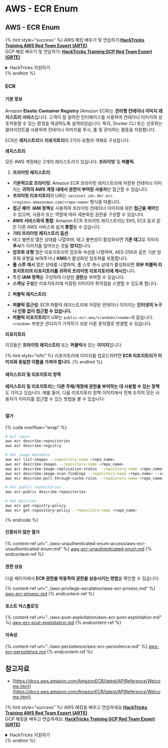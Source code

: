 # AWS - ECR Enum

## AWS - ECR Enum

{% hint style="success" %}
AWS 해킹 배우기 및 연습하기:<img src="../../../.gitbook/assets/image (1) (1) (1).png" alt="" data-size="line">[**HackTricks Training AWS Red Team Expert (ARTE)**](https://training.hacktricks.xyz/courses/arte)<img src="../../../.gitbook/assets/image (1) (1) (1).png" alt="" data-size="line">\
GCP 해킹 배우기 및 연습하기: <img src="../../../.gitbook/assets/image (2).png" alt="" data-size="line">[**HackTricks Training GCP Red Team Expert (GRTE)**<img src="../../../.gitbook/assets/image (2).png" alt="" data-size="line">](https://training.hacktricks.xyz/courses/grte)

<details>

<summary>HackTricks 지원하기</summary>

* [**구독 계획**](https://github.com/sponsors/carlospolop) 확인하기!
* **💬 [**Discord 그룹**](https://discord.gg/hRep4RUj7f) 또는 [**텔레그램 그룹**](https://t.me/peass)에 참여하거나 **Twitter**에서 **팔로우**하세요** 🐦 [**@hacktricks\_live**](https://twitter.com/hacktricks_live)**.**
* **HackTricks** 및 [**HackTricks Cloud**](https://github.com/carlospolop/hacktricks-cloud) 깃허브 리포지토리에 PR을 제출하여 해킹 트릭을 공유하세요.

</details>
{% endhint %}

### ECR

#### 기본 정보

Amazon **Elastic Container Registry** (Amazon ECR)는 **관리형 컨테이너 이미지 레지스트리 서비스**입니다. 고객이 잘 알려진 인터페이스를 사용하여 컨테이너 이미지와 상호작용할 수 있는 환경을 제공하도록 설계되었습니다. 특히, Docker CLI 또는 선호하는 클라이언트를 사용하여 컨테이너 이미지를 푸시, 풀 및 관리하는 활동을 지원합니다.

ECR은 **레지스트리**와 **리포지토리**의 2가지 유형의 객체로 구성됩니다.

**레지스트리**

모든 AWS 계정에는 2개의 레지스트리가 있습니다: **프라이빗** 및 **퍼블릭**.

1. **프라이빗 레지스트리**:

* **기본적으로 프라이빗**: Amazon ECR 프라이빗 레지스트리에 저장된 컨테이너 이미지는 **귀하의 AWS 계정 내에서 권한이 부여된 사용자**만 접근할 수 있습니다.
* **프라이빗 리포지토리**의 URI는 `<account_id>.dkr.ecr.<region>.amazonaws.com/<repo-name>` 형식을 따릅니다.
* **접근 제어**: **IAM 정책**을 사용하여 프라이빗 컨테이너 이미지에 대한 **접근을 제어**할 수 있으며, 사용자 또는 역할에 따라 세분화된 권한을 구성할 수 있습니다.
* **AWS 서비스와의 통합**: Amazon ECR 프라이빗 레지스트리는 EKS, ECS 등과 같은 다른 AWS 서비스와 쉽게 **통합**될 수 있습니다.
* **기타 프라이빗 레지스트리 옵션**:
* 태그 불변성 열은 상태를 나열하며, 태그 불변성이 활성화되면 **기존 태그**로 이미지 **푸시**가 이미지를 덮어쓰는 것을 **방지**합니다.
* **암호화 유형** 열은 리포지토리의 암호화 속성을 나열하며, AES-256과 같은 기본 암호화 유형을 보여주거나 **KMS**가 활성화된 암호화를 포함합니다.
* **풀 스루 캐시** 열은 상태를 나열하며, 풀 스루 캐시 상태가 활성화되면 **외부 퍼블릭 리포지토리의 리포지토리를 귀하의 프라이빗 리포지토리에 캐시**합니다.
* 특정 **IAM 정책**을 구성하여 다양한 **권한**을 부여할 수 있습니다.
* **스캐닝 구성**은 리포지토리에 저장된 이미지의 취약점을 스캔할 수 있도록 합니다.

2. **퍼블릭 레지스트리**:

* **퍼블릭 접근성**: ECR 퍼블릭 레지스트리에 저장된 컨테이너 이미지는 **인터넷의 누구나 인증 없이 접근할 수 있습니다.**
* **퍼블릭 리포지토리**의 URI는 `public.ecr.aws/<random>/<name>`과 같습니다. `<random>` 부분은 관리자가 기억하기 쉬운 다른 문자열로 변경할 수 있습니다.

**리포지토리**

이것들은 **프라이빗 레지스트리** 또는 **퍼블릭**에 있는 **이미지**입니다.

{% hint style="info" %}
리포지토리에 이미지를 업로드하려면 **ECR 리포지토리가 이미지와 동일한 이름을 가져야 합니다**.
{% endhint %}

#### 레지스트리 및 리포지토리 정책

**레지스트리 및 리포지토리**는 **다른 주체/계정에 권한을 부여하는 데 사용할 수 있는 정책**도 가지고 있습니다. 예를 들어, 다음 리포지토리 정책 이미지에서 전체 조직의 모든 사용자가 이미지를 접근할 수 있는 방법을 볼 수 있습니다:

<figure><img src="../../../.gitbook/assets/image (280).png" alt=""><figcaption></figcaption></figure>

#### 열거

{% code overflow="wrap" %}
```bash
# Get repos
aws ecr describe-repositories
aws ecr describe-registry

# Get image metadata
aws ecr list-images --repository-name <repo_name>
aws ecr describe-images --repository-name <repo_name>
aws ecr describe-image-replication-status --repository-name <repo_name> --image-id <image_id>
aws ecr describe-image-scan-findings --repository-name <repo_name> --image-id <image_id>
aws ecr describe-pull-through-cache-rules --repository-name <repo_name> --image-id <image_id>

# Get public repositories
aws ecr-public describe-repositories

# Get policies
aws ecr get-registry-policy
aws ecr get-repository-policy --repository-name <repo_name>
```
{% endcode %}

#### 인증되지 않은 열거

{% content-ref url="../aws-unauthenticated-enum-access/aws-ecr-unauthenticated-enum.md" %}
[aws-ecr-unauthenticated-enum.md](../aws-unauthenticated-enum-access/aws-ecr-unauthenticated-enum.md)
{% endcontent-ref %}

#### 권한 상승

다음 페이지에서 **ECR 권한을 악용하여 권한을 상승시키는 방법**을 확인할 수 있습니다:

{% content-ref url="../aws-privilege-escalation/aws-ecr-privesc.md" %}
[aws-ecr-privesc.md](../aws-privilege-escalation/aws-ecr-privesc.md)
{% endcontent-ref %}

#### 포스트 익스플로잇

{% content-ref url="../aws-post-exploitation/aws-ecr-post-exploitation.md" %}
[aws-ecr-post-exploitation.md](../aws-post-exploitation/aws-ecr-post-exploitation.md)
{% endcontent-ref %}

#### 지속성

{% content-ref url="../aws-persistence/aws-ecr-persistence.md" %}
[aws-ecr-persistence.md](../aws-persistence/aws-ecr-persistence.md)
{% endcontent-ref %}

## 참고자료

* [https://docs.aws.amazon.com/AmazonECR/latest/APIReference/Welcome.html](https://docs.aws.amazon.com/AmazonECR/latest/APIReference/Welcome.html)

{% hint style="success" %}
AWS 해킹을 배우고 연습하세요:<img src="../../../.gitbook/assets/image (1) (1) (1).png" alt="" data-size="line">[**HackTricks Training AWS Red Team Expert (ARTE)**](https://training.hacktricks.xyz/courses/arte)<img src="../../../.gitbook/assets/image (1) (1) (1).png" alt="" data-size="line">\
GCP 해킹을 배우고 연습하세요: <img src="../../../.gitbook/assets/image (2).png" alt="" data-size="line">[**HackTricks Training GCP Red Team Expert (GRTE)**<img src="../../../.gitbook/assets/image (2).png" alt="" data-size="line">](https://training.hacktricks.xyz/courses/grte)

<details>

<summary>HackTricks 지원하기</summary>

* [**구독 계획**](https://github.com/sponsors/carlospolop) 확인하기!
* **💬 [**Discord 그룹**](https://discord.gg/hRep4RUj7f) 또는 [**텔레그램 그룹**](https://t.me/peass)에 참여하거나 **Twitter** 🐦 [**@hacktricks\_live**](https://twitter.com/hacktricks_live)**를 팔로우하세요.**
* **[**HackTricks**](https://github.com/carlospolop/hacktricks) 및 [**HackTricks Cloud**](https://github.com/carlospolop/hacktricks-cloud) 깃허브 리포지토리에 PR을 제출하여 해킹 팁을 공유하세요.**

</details>
{% endhint %}
